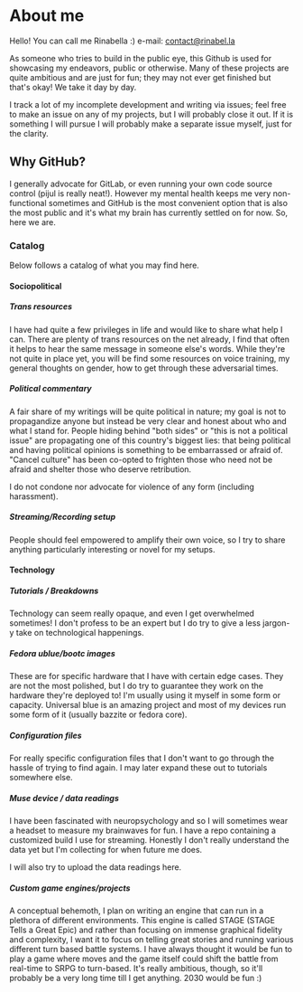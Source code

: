 # About me

Hello! You can call me Rinabella :) e-mail: contact@rinabel.la

As someone who tries to build in the public eye, this Github is used for showcasing my endeavors, public or otherwise. Many of these projects are quite ambitious and are just for fun; they may not ever get finished but that's okay! We take it day by day.

I track a lot of my incomplete development and writing via issues; feel free to make an issue on any of my projects, but I will probably close it out. If it is something I will pursue I will probably make a separate issue myself, just for the clarity.

## Why GitHub?

I generally advocate for GitLab, or even running your own code source control (pijul is really neat!). However my mental health keeps me very non-functional sometimes and GitHub is the most convenient option that is also the most public and it's what my brain has currently settled on for now. So, here we are.

### Catalog

Below follows a catalog of what you may find here.

#### Sociopolitical

##### Trans resources

I have had quite a few privileges in life and would like to share what help I can. There are plenty of trans resources on the net already, I find that often it helps to hear the same message in someone else's words. While they're not quite in place yet, you will be find some resources on voice training, my general thoughts on gender, how to get through these adversarial times.

##### Political commentary

A fair share of my writings will be quite political in nature; my goal is not to propagandize anyone but instead be very clear and honest about who and what I stand for. People hiding behind "both sides" or "this is not a political issue" are propagating one of this country's biggest lies: that being political and having political opinions is something to be embarrassed or afraid of. "Cancel culture" has been co-opted to frighten those who need not be afraid and shelter those who deserve retribution.

I do not condone nor advocate for violence of any form (including harassment).

##### Streaming/Recording setup

People should feel empowered to amplify their own voice, so I try to share anything particularly interesting or novel for my setups. 

#### Technology

##### Tutorials / Breakdowns

Technology can seem really opaque, and even I get overwhelmed sometimes! I don't profess to be an expert but I do try to give a less jargon-y take on technological happenings.

##### Fedora ublue/bootc images 

These are for specific hardware that I have with certain edge cases. They are not the most polished, but I do try to guarantee they work on the hardware they're deployed to! I'm usually using it myself in some form or capacity. Universal blue is an amazing project and most of my devices run some form of it (usually bazzite or fedora core).

##### Configuration files

For really specific configuration files that I don't want to go through the hassle of trying to find again. I may later expand these out to tutorials somewhere else.

##### Muse device / data readings

I have been fascinated with neuropsychology and so I will sometimes wear a headset to measure my brainwaves for fun. I have a repo containing a customized build I use for streaming. Honestly I don't really understand the data yet but I'm collecting for when future me does. 

I will also try to upload the data readings here.

##### Custom game engines/projects

A conceptual behemoth, I plan on writing an engine that can run in a plethora of different environments. This engine is called STAGE (STAGE Tells a Great Epic) and rather than focusing on immense graphical fidelity and complexity, I want it to focus on telling great stories and running various different turn based battle systems. I have always thought it would be fun to play a game where moves and the game itself could shift the battle from real-time to SRPG to turn-based. It's really ambitious, though, so it'll probably be a very long time till I get anything. 2030 would be fun :)

